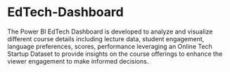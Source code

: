 # EdTech-Dashboard
The Power BI EdTech Dashboard is developed to analyze and visualize different course details including  lecture data, student engagement, language preferences, scores, performance leveraging an Online Tech Startup Dataset to provide insights on the course offerings to enhance the viewer engagement to make informed decisions.
